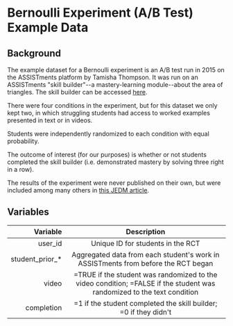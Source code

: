 # Bernoulli Experiment (A/B Test) Example Data

## Background
The example dataset for a Bernoulli experiment is an A/B test run in 2015 on the ASSISTments platform by Tamisha Thompson.
It was run on an ASSISTments "skill builder"--a mastery-learning module--about the area of triangles.
The skill builder can be accessed [here](https://app.assistments.org/find/lv/ps/487281).

There were four conditions in the experiment, but for this dataset we only kept two, in which struggling students had access to worked examples presented in text or in videos.

Students were independently randomized to each condition with equal probability.

The outcome of interest (for our purposes) is whether or not students completed the skill builder (i.e. demonstrated mastery by solving three right in a row). 

The results of the experiment were never published on their own, but were included among many others in [this JEDM article](https://jedm.educationaldatamining.org/index.php/JEDM/article/view/646).

## Variables

|Variable |Description|
|--------:|:-----:|
|user_id|Unique ID for students in the RCT|
|student_prior_*| Aggregated data from each student's work in ASSISTments from before the RCT began|
|video| =TRUE if the student was randomized to the video condition; =FALSE if the student was randomized to the text condition|
|completion| =1 if the student completed the skill builder; =0 if they didn't|

